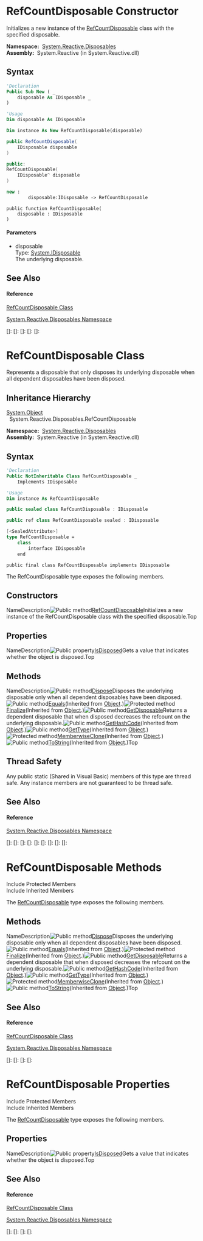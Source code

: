 # RefCountDisposable Constructor

Initializes a new instance of the [RefCountDisposable](RefCountDisposable\RefCountDisposable.md) class with the specified disposable.

**Namespace:**  [System.Reactive.Disposables](System.Reactive.Disposables\System.Reactive.Disposables.md)  
**Assembly:**  System.Reactive (in System.Reactive.dll)

## Syntax

```vb
'Declaration
Public Sub New ( _
    disposable As IDisposable _
)
```

```vb
'Usage
Dim disposable As IDisposable

Dim instance As New RefCountDisposable(disposable)
```

```csharp
public RefCountDisposable(
    IDisposable disposable
)
```

```c++
public:
RefCountDisposable(
    IDisposable^ disposable
)
```

```fsharp
new : 
        disposable:IDisposable -> RefCountDisposable
```

```jscript
public function RefCountDisposable(
    disposable : IDisposable
)
```

#### Parameters

- disposable  
  Type: [System.IDisposable](https://msdn.microsoft.com/en-us/library/aax125c9)  
  The underlying disposable.

## See Also

#### Reference

[RefCountDisposable Class](RefCountDisposable\RefCountDisposable.md)

[System.Reactive.Disposables Namespace](System.Reactive.Disposables\System.Reactive.Disposables.md)

[]: 
[]: 
[]: 
[]: 
[]: 
# RefCountDisposable Class

Represents a disposable that only disposes its underlying disposable when all dependent disposables have been disposed.

## Inheritance Hierarchy

[System.Object](https://msdn.microsoft.com/en-us/library/e5kfa45b)  
  System.Reactive.Disposables.RefCountDisposable

**Namespace:**  [System.Reactive.Disposables](System.Reactive.Disposables\System.Reactive.Disposables.md)  
**Assembly:**  System.Reactive (in System.Reactive.dll)

## Syntax

```vb
'Declaration
Public NotInheritable Class RefCountDisposable _
    Implements IDisposable
```

```vb
'Usage
Dim instance As RefCountDisposable
```

```csharp
public sealed class RefCountDisposable : IDisposable
```

```c++
public ref class RefCountDisposable sealed : IDisposable
```

```fsharp
[<SealedAttribute>]
type RefCountDisposable =  
    class
        interface IDisposable
    end
```

```jscript
public final class RefCountDisposable implements IDisposable
```

The RefCountDisposable type exposes the following members.

## Constructors

NameDescription![Public method](images\Hh303103.pubmethod(en-us,VS.103).gif "Public method")[RefCountDisposable](https://msdn.microsoft.com/en-us/library/m:system.reactive.disposables.refcountdisposable.#ctor(system.idisposable)(v=VS.103))Initializes a new instance of the RefCountDisposable class with the specified disposable.Top

## Properties

NameDescription![Public property](images\Hh211972.pubproperty(en-us,VS.103).gif "Public property")[IsDisposed](IsDisposed\RefCountDisposable.IsDisposed.md)Gets a value that indicates whether the object is disposed.Top

## Methods

NameDescription![Public method](images\Hh303103.pubmethod(en-us,VS.103).gif "Public method")[Dispose](Dispose\RefCountDisposable.Dispose.md)Disposes the underlying disposable only when all dependent disposables have been disposed.![Public method](images\Hh303103.pubmethod(en-us,VS.103).gif "Public method")[Equals](https://msdn.microsoft.com/en-us/library/m:system.object.equals(system.object)(v=VS.103))(Inherited from [Object](https://msdn.microsoft.com/en-us/library/e5kfa45b).)![Protected method](images\Hh303103.protmethod(en-us,VS.103).gif "Protected method")[Finalize](https://msdn.microsoft.com/en-us/library/4k87zsw7)(Inherited from [Object](https://msdn.microsoft.com/en-us/library/e5kfa45b).)![Public method](images\Hh303103.pubmethod(en-us,VS.103).gif "Public method")[GetDisposable](GetDisposable\RefCountDisposable.GetDisposable.md)Returns a dependent disposable that when disposed decreases the refcount on the underlying disposable.![Public method](images\Hh303103.pubmethod(en-us,VS.103).gif "Public method")[GetHashCode](https://msdn.microsoft.com/en-us/library/zdee4b3y)(Inherited from [Object](https://msdn.microsoft.com/en-us/library/e5kfa45b).)![Public method](images\Hh303103.pubmethod(en-us,VS.103).gif "Public method")[GetType](https://msdn.microsoft.com/en-us/library/dfwy45w9)(Inherited from [Object](https://msdn.microsoft.com/en-us/library/e5kfa45b).)![Protected method](images\Hh303103.protmethod(en-us,VS.103).gif "Protected method")[MemberwiseClone](https://msdn.microsoft.com/en-us/library/57ctke0a)(Inherited from [Object](https://msdn.microsoft.com/en-us/library/e5kfa45b).)![Public method](images\Hh303103.pubmethod(en-us,VS.103).gif "Public method")[ToString](https://msdn.microsoft.com/en-us/library/7bxwbwt2)(Inherited from [Object](https://msdn.microsoft.com/en-us/library/e5kfa45b).)Top

## Thread Safety

Any public static (Shared in Visual Basic) members of this type are thread safe. Any instance members are not guaranteed to be thread safe.

## See Also

#### Reference

[System.Reactive.Disposables Namespace](System.Reactive.Disposables\System.Reactive.Disposables.md)

[]: 
[]: 
[]: 
[]: 
[]: 
[]: 
[]: 
[]: 
[]: 
# RefCountDisposable Methods

Include Protected Members  
Include Inherited Members

The [RefCountDisposable](RefCountDisposable\RefCountDisposable.md) type exposes the following members.

## Methods

NameDescription![Public method](images\Hh303103.pubmethod(en-us,VS.103).gif "Public method")[Dispose](Dispose\RefCountDisposable.Dispose.md)Disposes the underlying disposable only when all dependent disposables have been disposed.![Public method](images\Hh303103.pubmethod(en-us,VS.103).gif "Public method")[Equals](https://msdn.microsoft.com/en-us/library/m:system.object.equals(system.object)(v=VS.103))(Inherited from [Object](https://msdn.microsoft.com/en-us/library/e5kfa45b).)![Protected method](images\Hh303103.protmethod(en-us,VS.103).gif "Protected method")[Finalize](https://msdn.microsoft.com/en-us/library/4k87zsw7)(Inherited from [Object](https://msdn.microsoft.com/en-us/library/e5kfa45b).)![Public method](images\Hh303103.pubmethod(en-us,VS.103).gif "Public method")[GetDisposable](GetDisposable\RefCountDisposable.GetDisposable.md)Returns a dependent disposable that when disposed decreases the refcount on the underlying disposable.![Public method](images\Hh303103.pubmethod(en-us,VS.103).gif "Public method")[GetHashCode](https://msdn.microsoft.com/en-us/library/zdee4b3y)(Inherited from [Object](https://msdn.microsoft.com/en-us/library/e5kfa45b).)![Public method](images\Hh303103.pubmethod(en-us,VS.103).gif "Public method")[GetType](https://msdn.microsoft.com/en-us/library/dfwy45w9)(Inherited from [Object](https://msdn.microsoft.com/en-us/library/e5kfa45b).)![Protected method](images\Hh303103.protmethod(en-us,VS.103).gif "Protected method")[MemberwiseClone](https://msdn.microsoft.com/en-us/library/57ctke0a)(Inherited from [Object](https://msdn.microsoft.com/en-us/library/e5kfa45b).)![Public method](images\Hh303103.pubmethod(en-us,VS.103).gif "Public method")[ToString](https://msdn.microsoft.com/en-us/library/7bxwbwt2)(Inherited from [Object](https://msdn.microsoft.com/en-us/library/e5kfa45b).)Top

## See Also

#### Reference

[RefCountDisposable Class](RefCountDisposable\RefCountDisposable.md)

[System.Reactive.Disposables Namespace](System.Reactive.Disposables\System.Reactive.Disposables.md)

[]: 
[]: 
[]: 
[]: 
# RefCountDisposable Properties

Include Protected Members  
Include Inherited Members

The [RefCountDisposable](RefCountDisposable\RefCountDisposable.md) type exposes the following members.

## Properties

NameDescription![Public property](images\Hh211972.pubproperty(en-us,VS.103).gif "Public property")[IsDisposed](IsDisposed\RefCountDisposable.IsDisposed.md)Gets a value that indicates whether the object is disposed.Top

## See Also

#### Reference

[RefCountDisposable Class](RefCountDisposable\RefCountDisposable.md)

[System.Reactive.Disposables Namespace](System.Reactive.Disposables\System.Reactive.Disposables.md)

[]: 
[]: 
[]: 
[]: 